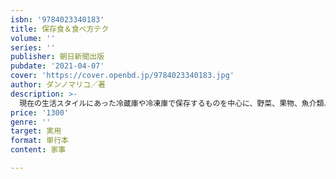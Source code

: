 ```yaml
---
isbn: '9784023340183'
title: 保存食＆食べ方テク
volume: ''
series: ''
publisher: 朝日新聞出版
pubdate: '2021-04-07'
cover: 'https://cover.openbd.jp/9784023340183.jpg'
author: ダンノマリコ／著
description: >-
  現在の生活スタイルにあった冷蔵庫や冷凍庫で保存するものを中心に、野菜、果物、魚介類、肉類…と素材別に展開。季節の旬のものを安くたくさん手に入れたら、一気に保存食を仕込んで一年中楽しめる本。食べ方がわかるアレンジレシピも満載。
price: '1300'
genre: ''
target: 実用
format: 単行本
content: 家事

---
```


